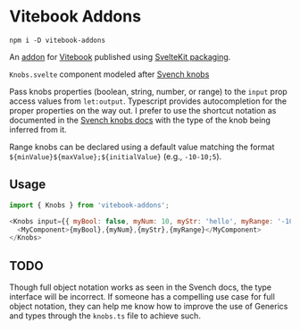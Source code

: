 # Vitebook Addons

`npm i -D vitebook-addons`

An [addon](https://vitebook.dev/guides/addons.html) for [Vitebook](https://vitebook.dev) published using [SvelteKit packaging](https://kit.svelte.dev/docs#packaging).

`Knobs.svelte` component modeled after [Svench knobs](https://svench-docs.vercel.app/_/Usage/knobs)


 Pass knobs properties (boolean, string, number, or range) to the `input` prop access values from `let:output`. Typescript provides autocompletion for the proper properties on the way out. I prefer to use the shortcut notation as documented in the [Svench knobs docs](https://svench-docs.vercel.app/_/Usage/knobs#knobs-passed-as-plain-objects-shortcut-notation) with the type of the knob being inferred from it.

Range knobs can be declared using a default value matching the format `${minValue}${maxValue};${initialValue}` (e.g., `-10-10;5`).



## Usage

```js
import { Knobs } from 'vitebook-addons';

<Knobs input={{ myBool: false, myNum: 10, myStr: 'hello', myRange: '-10-10;5' }} let:output={{myBool, myNum, myStr, myRange}}>
  <MyComponent>{myBool},{myNum},{myStr},{myRange}</MyComponent>
</Knobs>
  ```


## TODO
Though full object notation works as seen in the Svench docs, the type interface will be incorrect. If someone has a compelling use case for full object notation, they can help me know how to improve the use of Generics and types through the `knobs.ts` file to achieve such.
